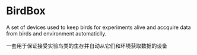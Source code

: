 # BirdBox
 A set of devices used to keep birds for experiments alive and accquire data from birds and environment automaticlly.

 一套用于保证接受实验鸟类的生存并自动从它们和环境获取数据的设备
